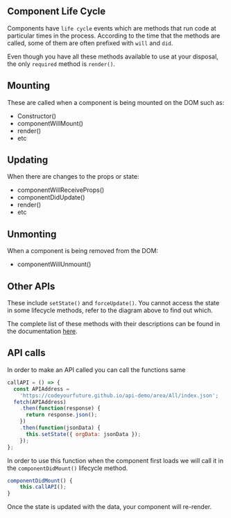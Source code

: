 Component Life Cycle
---
Components have `life cycle` events which are methods that run code at particular times in the process. According to the time that the methods are called, some of them are often prefixed with `will` and `did`.

Even though you have all these methods available to use at your disposal, the only `required` method is `render()`.

Mounting
--
These are called when a component is being mounted on the DOM such as:

- Constructor()
- componentWillMount()
- render()
- etc

Updating
--
When there are changes to the props or state:

- componentWillReceiveProps()
- componentDidUpdate()
- render()
- etc

Unmonting
--
When a component is being removed from the DOM:

- componentWillUnmount()

Other APIs
--
These include `setState()` and `forceUpdate()`. You cannot access the state in some lifecycle methods, refer to the diagram above to find out which.

The complete list of these methods with their descriptions can be found in the documentation [here](https://facebook.github.io/react/docs/react-component.html).


API calls
---

In order to make an API called you can call the functions same

```jsx
callAPI = () => {
  const APIAddress =
    'https://codeyourfuture.github.io/api-demo/area/All/index.json';
  fetch(APIAddress)
    .then(function(response) {
      return response.json();
    })
    .then(function(jsonData) {
      this.setState({ orgData: jsonData });
    });
};
```

In order to use this function when the component first loads we will call it in the `componentDidMount()` lifecycle method.

```jsx
componentDidMount() {
    this.callAPI();
}
```

Once the state is updated with the data, your component will re-render.
